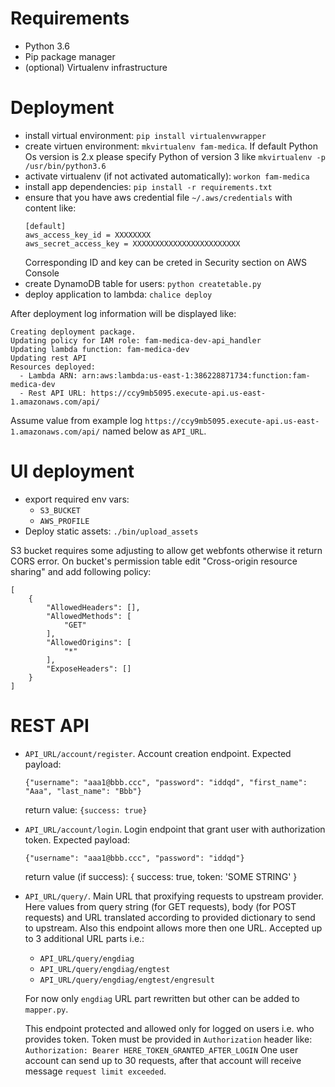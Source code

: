 # Requirements

- Python 3.6
- Pip package manager
- (optional) Virtualenv infrastructure

# Deployment

- install virtual environment: `pip install virtualenvwrapper`
- create virtuen environment: `mkvirtualenv fam-medica`. If default Python Os version is 2.x please specify Python of version 3 like `mkvirtualenv -p /usr/bin/python3.6`
- activate virtualenv (if not activated automatically): `workon fam-medica`
- install app dependencies: `pip install -r requirements.txt`
- ensure that you have aws credential file `~/.aws/credentials` with content like:
  ```
  [default]
  aws_access_key_id = XXXXXXXX
  aws_secret_access_key = XXXXXXXXXXXXXXXXXXXXXXXX
  ```
  Corresponding ID and key can be creted in Security section on AWS Console
- create DynamoDB table for users: `python createtable.py`
- deploy application to lambda: `chalice deploy`

After deployment log information will be displayed like:

```
Creating deployment package.
Updating policy for IAM role: fam-medica-dev-api_handler
Updating lambda function: fam-medica-dev
Updating rest API
Resources deployed:
  - Lambda ARN: arn:aws:lambda:us-east-1:386228871734:function:fam-medica-dev
  - Rest API URL: https://ccy9mb5095.execute-api.us-east-1.amazonaws.com/api/
```

Assume value from example log `https://ccy9mb5095.execute-api.us-east-1.amazonaws.com/api/` named below as `API_URL`.

# UI deployment

- export required env vars:
  - `S3_BUCKET`
  - `AWS_PROFILE`
- Deploy static assets: `./bin/upload_assets`

S3 bucket requires some adjusting to allow get webfonts otherwise it return CORS error. On bucket's permission table edit "Cross-origin resource sharing" and add following policy:

```
[
    {
        "AllowedHeaders": [],
        "AllowedMethods": [
            "GET"
        ],
        "AllowedOrigins": [
            "*"
        ],
        "ExposeHeaders": []
    }
]
```

# REST API

- `API_URL/account/register`. Account creation endpoint. Expected payload:
  ```
  {"username": "aaa1@bbb.ccc", "password": "iddqd", "first_name": "Aaa", "last_name": "Bbb"}
  ```
  return value: `{success: true}`
- `API_URL/account/login`. Login endpoint that grant user with authorization token. Expected payload:
  ```
  {"username": "aaa1@bbb.ccc", "password": "iddqd"}
  ```
  return value (if success): { success: true, token: 'SOME STRING' }
- `API_URL/query/`. Main URL that proxifying requests to upstream provider. Here values from query string (for GET requests), body (for POST requests) and URL translated according to provided dictionary to send to upstream. Also this endpoint allows more then one URL. Accepted up to 3 additional URL parts i.e.:

  - `API_URL/query/engdiag`
  - `API_URL/query/engdiag/engtest`
  - `API_URL/query/engdiag/engtest/engresult`

  For now only `engdiag` URL part rewritten but other can be added to `mapper.py`.

  This endpoint protected and allowed only for logged on users i.e. who provides token. Token must be provided in `Authorization` header like: `Authorization: Bearer HERE_TOKEN_GRANTED_AFTER_LOGIN` One user account can send up to 30 requests, after that account will receive message `request limit exceeded`.
